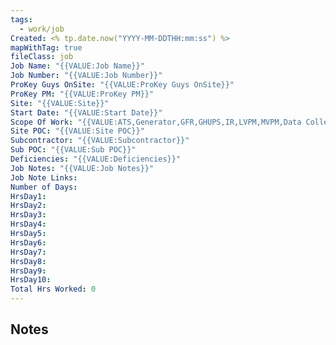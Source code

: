 ```yaml
---
tags:
  - work/job
Created: <% tp.date.now("YYYY-MM-DDTHH:mm:ss") %>
mapWithTag: true
fileClass: job
Job Name: "{{VALUE:Job Name}}"
Job Number: "{{VALUE:Job Number}}"
ProKey Guys OnSite: "{{VALUE:ProKey Guys OnSite}}"
ProKey PM: "{{VALUE:ProKey PM}}"
Site: "{{VALUE:Site}}"
Start Date: "{{VALUE:Start Date}}"
Scope Of Work: "{{VALUE:ATS,Generator,GFR,GHUPS,IR,LVPM,MVPM,Data Collection}}"
Site POC: "{{VALUE:Site POC}}"
Subcontractor: "{{VALUE:Subcontractor}}"
Sub POC: "{{VALUE:Sub POC}}"
Deficiencies: "{{VALUE:Deficiencies}}"
Job Notes: "{{VALUE:Job Notes}}"
Job Note Links: 
Number of Days: 
HrsDay1: 
HrsDay2: 
HrsDay3: 
HrsDay4: 
HrsDay5: 
HrsDay6: 
HrsDay7: 
HrsDay8: 
HrsDay9: 
HrsDay10: 
Total Hrs Worked: 0
---
```

## Notes